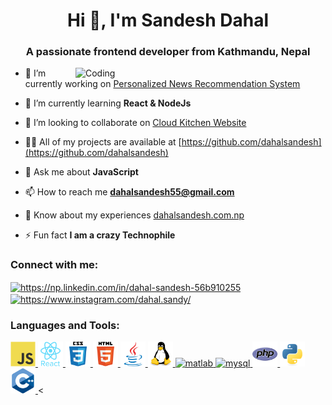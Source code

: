 <h1 align="center">Hi 👋, I'm Sandesh Dahal</h1>
<h3 align="center">A passionate frontend developer from Kathmandu, Nepal</h3>
<img align="right" alt="Coding" width="400" src="https://www.shutterstock.com/image-vector/programmer-working-developing-coding-task-600nw-2269269337.jpg"style="radius:50%;opaque:0.5;">

- 🔭 I’m currently working on [Personalized News Recommendation System](https://github.com/dahalsandesh/Personalized-News-Recommendation-Frontend)

- 🌱 I’m currently learning **React & NodeJs**

- 👯 I’m looking to collaborate on [Cloud Kitchen Website](tufaan.rf.gd)

- 👨‍💻 All of my projects are available at [https://github.com/dahalsandesh](https://github.com/dahalsandesh)

- 💬 Ask me about **JavaScript**

- 📫 How to reach me **dahalsandesh55@gmail.com**

- 📄 Know about my experiences [dahalsandesh.com.np](dahalsandesh.com.np)

- ⚡ Fun fact **I am a crazy Technophile**

<h3 align="left">Connect with me:</h3>
<p align="left">
<a href="https://linkedin.com/in/https://np.linkedin.com/in/dahal-sandesh-56b910255" target="blank"><img align="center" src="https://raw.githubusercontent.com/rahuldkjain/github-profile-readme-generator/master/src/images/icons/Social/linked-in-alt.svg" alt="https://np.linkedin.com/in/dahal-sandesh-56b910255" height="30" width="40" /></a>
<a href="https://instagram.com/https://www.instagram.com/dahal.sandy/" target="blank"><img align="center" src="https://raw.githubusercontent.com/rahuldkjain/github-profile-readme-generator/master/src/images/icons/Social/instagram.svg" alt="https://www.instagram.com/dahal.sandy/" height="30" width="40" /></a>
</p>

<h3 align="left">Languages and Tools:</h3>
<p align="left">  <a href="https://developer.mozilla.org/en-US/docs/Web/JavaScript" target="_blank" rel="noreferrer"> <img src="https://raw.githubusercontent.com/devicons/devicon/master/icons/javascript/javascript-original.svg" alt="javascript" width="40" height="40"/> </a><a href="https://reactjs.org/" target="_blank" rel="noreferrer"> <img src="https://raw.githubusercontent.com/devicons/devicon/master/icons/react/react-original-wordmark.svg" alt="react" width="40" height="40"/>   <a href="https://www.w3schools.com/css/" target="_blank" rel="noreferrer"> <img src="https://raw.githubusercontent.com/devicons/devicon/master/icons/css3/css3-original-wordmark.svg" alt="css3" width="40" height="40"/> </a> <a href="https://www.figma.com/" target="_blank" rel="noreferrer">  <a href="https://www.w3.org/html/" target="_blank" rel="noreferrer"> <img src="https://raw.githubusercontent.com/devicons/devicon/master/icons/html5/html5-original-wordmark.svg" alt="html5" width="40" height="40"/> </a> <a href="https://www.adobe.com/in/products/illustrator.html" target="_blank" rel="noreferrer">  <img src="https://raw.githubusercontent.com/devicons/devicon/master/icons/java/java-original.svg" alt="java" width="40" height="40"/> </a>  <a href="https://www.linux.org/" target="_blank" rel="noreferrer"> <img src="https://raw.githubusercontent.com/devicons/devicon/master/icons/linux/linux-original.svg" alt="linux" width="40" height="40"/> </a> <a href="https://www.mathworks.com/" target="_blank" rel="noreferrer"> <img src="https://upload.wikimedia.org/wikipedia/commons/2/21/Matlab_Logo.png" alt="matlab" width="40" height="40"/> </a> <a href="https://www.mysql.com/" target="_blank" rel="noreferrer"><img src="https://raw.githubusercontent.com/gilbarbara/logos/52addcaa18dfecb4df77f3ee0753dca6b98187ad/logos/mysql.svg)" alt="mysql" width="40" height="40"/> </a> <a href="https://www.photoshop.com/en" target="_blank" rel="noreferrer">  <img src="https://raw.githubusercontent.com/devicons/devicon/master/icons/php/php-original.svg" alt="php" width="40" height="40"/> </a> <a href="https://www.python.org" target="_blank" rel="noreferrer"> <img src="https://raw.githubusercontent.com/devicons/devicon/master/icons/python/python-original.svg" alt="python" width="40" height="40"/> </a>  <a href="https://www.w3schools.com/cpp/" target="_blank" rel="noreferrer"> <img src="https://raw.githubusercontent.com/devicons/devicon/master/icons/cplusplus/cplusplus-original.svg" alt="cplusplus" width="40" height="40"/> </a>< </p>
